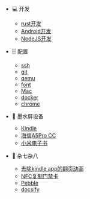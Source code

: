 * :computer: 开发
  * [rust开发](rust_dev.md)
  * [Android开发](android_dev.md)
  * [NodeJS开发](node_dev.md)

* :file_cabinet: 配置
  * [ssh](ssh.md)
  * [git](git.md)
  * [qemu](qemu.md)
  * [font](font.md)
  * [Mac](mac.md)
  * [docker](docker.md)
  * [chrome](chrome.md)

* :notebook: 墨水屏设备
  * [Kindle](kindle.md)
  * [海信A5Pro CC](a5pro.md)
  * [小米电子书](mireader.md)

* :bookmark_tabs: 杂七杂八
  * [去除kindle app的翻页动画](remove_weread_animation.md)
  * [NFC复制门禁卡](nfc.md)
  * [Pebble](pebble.md)
  * [docsify](docsify.md)
